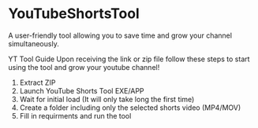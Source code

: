 # YouTubeShortsTool
A user-friendly tool allowing you to save time and grow your channel simultaneously. 

YT Tool Guide
Upon receiving the link or zip file follow these steps to start using the tool and grow your youtube channel!
1. Extract ZIP
2. Launch YouTube Shorts Tool EXE/APP
3. Wait for initial load (It will only take long the first time)
4. Create a folder including only the selected shorts video (MP4/MOV)
5. Fill in requirments and run the tool
